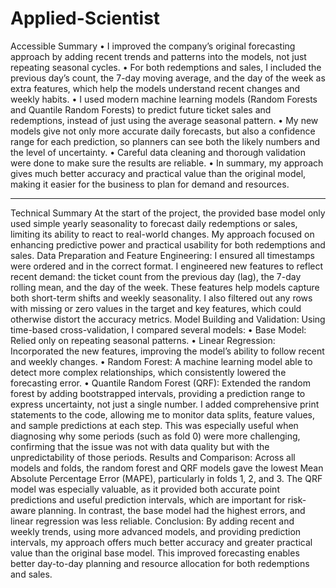 # Applied-Scientist

Accessible Summary 
•	I improved the company’s original forecasting approach by adding recent trends and patterns into the models, not just repeating seasonal cycles.
•	For both redemptions and sales, I included the previous day’s count, the 7-day moving average, and the day of the week as extra features, which help the models understand recent changes and weekly habits.
•	I used modern machine learning models (Random Forests and Quantile Random Forests) to predict future ticket sales and redemptions, instead of just using the average seasonal pattern.
•	My new models give not only more accurate daily forecasts, but also a confidence range for each prediction, so planners can see both the likely numbers and the level of uncertainty.
•	Careful data cleaning and thorough validation were done to make sure the results are reliable.
•	In summary, my approach gives much better accuracy and practical value than the original model, making it easier for the business to plan for demand and resources.
________________________________________
Technical Summary 
At the start of the project, the provided base model only used simple yearly seasonality to forecast daily redemptions or sales, limiting its ability to react to real-world changes. My approach focused on enhancing predictive power and practical usability for both redemptions and sales.
Data Preparation and Feature Engineering:
I ensured all timestamps were ordered and in the correct format. I engineered new features to reflect recent demand: the ticket count from the previous day (lag), the 7-day rolling mean, and the day of the week. These features help models capture both short-term shifts and weekly seasonality. I also filtered out any rows with missing or zero values in the target and key features, which could otherwise distort the accuracy metrics.
Model Building and Validation:
Using time-based cross-validation, I compared several models:
•	Base Model: Relied only on repeating seasonal patterns.
•	Linear Regression: Incorporated the new features, improving the model’s ability to follow recent and weekly changes.
•	Random Forest: A machine learning model able to detect more complex relationships, which consistently lowered the forecasting error.
•	Quantile Random Forest (QRF): Extended the random forest by adding bootstrapped intervals, providing a prediction range to express uncertainty, not just a single number.
I added comprehensive print statements to the code, allowing me to monitor data splits, feature values, and sample predictions at each step. This was especially useful when diagnosing why some periods (such as fold 0) were more challenging, confirming that the issue was not with data quality but with the unpredictability of those periods.
Results and Comparison:
Across all models and folds, the random forest and QRF models gave the lowest Mean Absolute Percentage Error (MAPE), particularly in folds 1, 2, and 3. The QRF model was especially valuable, as it provided both accurate point predictions and useful prediction intervals, which are important for risk-aware planning. In contrast, the base model had the highest errors, and linear regression was less reliable.
Conclusion:
By adding recent and weekly trends, using more advanced models, and providing prediction intervals, my approach offers much better accuracy and greater practical value than the original base model. This improved forecasting enables better day-to-day planning and resource allocation for both redemptions and sales.



